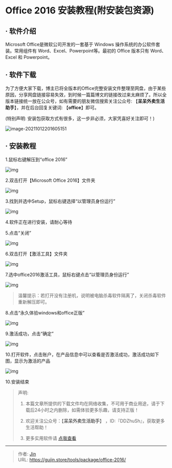 # Office 2016 安装教程(附安装包资源)


## · 软件介绍

Microsoft Office是微软公司开发的一套基于 Windows 操作系统的办公软件套装。常用组件有 Word、Excel、Powerpoint等。最初的 Office 版本只有 Word、Excel 和 Powerpoint。

## · 软件下载

为了方便大家下载，博主已将全版本的Office完整安装文件整理至网盘，由于某些原因，分享网盘链接容易失效，到时候一篇篇博文的链接改过来太麻烦了。所以全版本链接统一放在公众号，如有需要的朋友微信搜索关注公众号: 【**呆呆外卖生活助手**】，并在后台回复关键词: 【**office**】即可。

(特别声明: 安装包获取方式有很多，这一步非必须，大家凭喜好关注即可！)

![image-20211012201605151](https://img.gujin.store/img/image-20211012201605151.png)

## · 安装教程

1.鼠标右键解压到“office 2016”

![img](https://img.gujin.store/img/v2-d429679a4f3e961ba1d7966f125c0539_720w.png)

2.双击打开【Microsoft Office 2016】文件夹

![img](https://img.gujin.store/img/v2-bd7daf01eaead69e63340ce56d673f35_720w.png)

3.找到并选中Setup，鼠标右键选择“以管理员身份运行”

![img](https://img.gujin.store/img/v2-3caa5f3d73c1d57b2b459a030211abf2_720w.png)

4.软件正在进行安装，请耐心等待

5.点击“关闭”

![img](https://img.gujin.store/img/v2-d8fda1fc9bffe49391d59ddb11faf249_720w.png)

6.双击打开【激活工具】文件夹

![img](https://img.gujin.store/img/v2-b4ce35d814b1b5af4b312179f8679214_720w.png)

7.选中office2016激活工具，鼠标右键点击“以管理员身份运行”

![img](https://img.gujin.store/img/v2-383872ce06557f58b4207a4ac2794520_720w.png)

> 温馨提示：若打开没有注册机，说明被电脑杀毒软件隔离了，关闭杀毒软件重新解压即可。

8.点击“永久体验windows和office正版”

![img](https://img.gujin.store/img/v2-f01b34bebbcb17cfe03fce3c1324beba_720w.png)

9.激活成功，点击“确定”

![img](https://img.gujin.store/img/v2-06afa4c253a7c64284dd855af01d6332_720w.png)

10.打开软件，点击账户，在产品信息中可以查看是否激活成功，激活成功如下图，显示为激活的产品

![img](https://img.gujin.store/img/v2-c6ec37cecea5a9c09369131ed29ee188_720w.png)

10.安装结束




> 声明: 
>
> 1. 本篇文章所提供的下载文件均在网络收集，不可用于商业用途，请于下载后24小时之内删除，如需体验更多乐趣，请支持正版！
>
> 2. 欢迎关注公众号：【**呆呆外卖生活助手**】 ，ID:『DDZhuSh』，获取更多生活帮助！
>
> 3. 更多实用软件请  [点我查看](/tools)


---

> 作者: [Jin](https://img.gujin.store/img/favicon.ico)  
> URL: https://gujin.store/tools/package/office-2016/  

